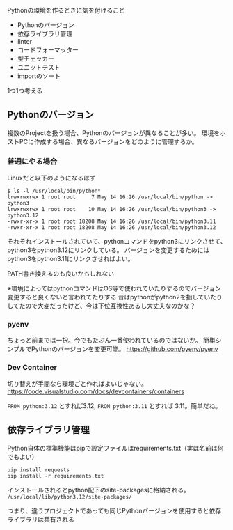 Pythonの環境を作るときに気を付けること

- Pythonのバージョン
- 依存ライブラリ管理
- linter
- コードフォーマッター
- 型チェッカー
- ユニットテスト
- importのソート


1つ1つ考える


## Pythonのバージョン
複数のProjectを扱う場合、Pythonのバージョンが異なることが多い。
環境をホストPCに作成する場合、異なるバージョンをどのように管理するか。

### 普通にやる場合
Linuxだと以下のようになるはず

```
$ ls -l /usr/local/bin/python*
lrwxrwxrwx 1 root root     7 May 14 16:26 /usr/local/bin/python -> python3
lrwxrwxrwx 1 root root    10 May 14 16:26 /usr/local/bin/python3 -> python3.12
-rwxr-xr-x 1 root root 18208 May 14 16:26 /usr/local/bin/python3.11
-rwxr-xr-x 1 root root 18208 May 14 16:26 /usr/local/bin/python3.12
```

それぞれインストールされていて、pythonコマンドをpython3にリンクさせて、python3をpython3.12にリンクしている。
バージョンを変更するためにはpython3をpython3.11にリンクさせればよい。

PATH書き換えるのも良いかもしれない

※環境によってはpythonコマンドはOS等で使われていたりするのでバージョン変更すると良くないと言われてたりする
昔はpythonがpython2を指していたりしてたので大変だったけど、今は下位互換性あるし大丈夫なのかな？

### pyenv

ちょっと前までは一択。今でもたぶん一番使われているのではないか。
簡単シンプルでPythonのバージョンを変更可能。
https://github.com/pyenv/pyenv

### Dev Container

切り替えが手間なら環境ごと作ればよいじゃない。
https://code.visualstudio.com/docs/devcontainers/containers

`FROM python:3.12` とすれば3.12, `FROM python:3.11` とすれば 3.11。簡単だね。

## 依存ライブラリ管理
Python自体の標準機能はpipで設定ファイルはrequirements.txt（実は名前は何でもよい）

```
pip install requests
pip install -r requirements.txt
```

インストールされるとpython配下のsite-packagesに格納される。
`/usr/local/lib/python3.12/site-packages/`

つまり、違うプロジェクトであっても同じPythonバージョンを使用すると依存ライブラリは共有される
